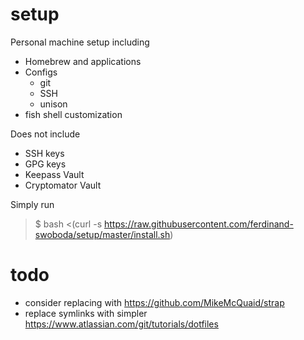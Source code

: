 # setup
Personal machine setup including
- Homebrew and applications
- Configs
  - git
  - SSH
  - unison
- fish shell customization

Does not include
- SSH keys
- GPG keys
- Keepass Vault
- Cryptomator Vault

Simply run
>$ bash <(curl -s https://raw.githubusercontent.com/ferdinand-swoboda/setup/master/install.sh)

# todo
- consider replacing with https://github.com/MikeMcQuaid/strap
- replace symlinks with simpler https://www.atlassian.com/git/tutorials/dotfiles
